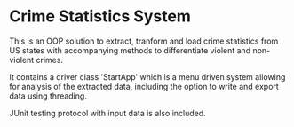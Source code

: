 <h1> Crime Statistics System </h1>

This is an OOP solution to extract, tranform and load crime statistics from US states with accompanying methods to differentiate violent and non-violent crimes.

It contains a driver class 'StartApp' which is a menu driven system allowing for analysis of the extracted data, including the option to write and export data using threading.

JUnit testing protocol with input data is also included.

